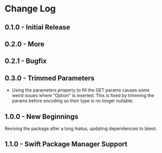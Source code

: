 # Change Log

## 0.1.0 - Initial Release

## 0.2.0 - More

## 0.2.1 - Bugfix

## 0.3.0 - Trimmed Parameters

- Using the parameters property to fill the GET params causes some weird issues where "Option" is inserted. This is fixed by trimming the params before encoding so their type is no longer nullable.

## 1.0.0 - New Beginnings

Reviving the package after a long hiatus, updating dependencies to latest.

## 1.1.0 - Swift Package Manager Support
